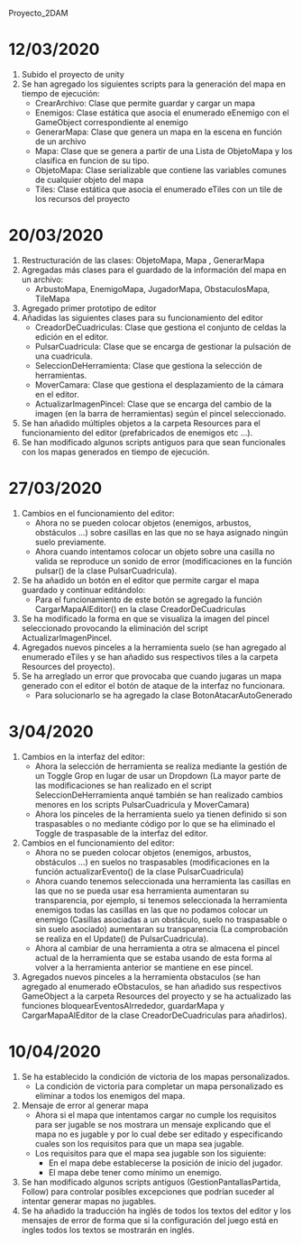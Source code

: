 Proyecto_2DAM

# 12/03/2020
1. Subido el proyecto de unity
2. Se han agregado los siguientes scripts para la generación del mapa en tiempo de ejecución:
	* CrearArchivo: Clase que permite guardar y cargar un mapa
	* Enemigos: Clase estática que asocia el enumerado eEnemigo con el GameObject correspondiente al enemigo
	* GenerarMapa: Clase que genera un mapa en la escena en función de un archivo
	* Mapa: Clase que se genera a partir de una Lista de ObjetoMapa y los clasifica en funcion de su tipo.
	* ObjetoMapa: Clase serializable que contiene las variables comunes de cualquier objeto del mapa
	* Tiles: Clase estática que asocia el enumerado eTiles con un tile de los recursos del proyecto

# 20/03/2020
1. Restructuración de las clases: ObjetoMapa, Mapa , GenerarMapa
2. Agregadas más clases para el guardado de la información del mapa en un archivo:
	* ArbustoMapa, EnemigoMapa, JugadorMapa, ObstaculosMapa, TileMapa
3. Agregado primer prototipo de editor 
4. Añadidas las siguientes clases para su funcionamiento del editor
	* CreadorDeCuadriculas: Clase que gestiona el conjunto de celdas la edición en el editor.
	* PulsarCuadricula: Clase que se encarga de gestionar la pulsación de una cuadricula.
	* SeleccionDeHerramienta: Clase que gestiona la selección de herramientas.
	* MoverCamara: Clase que gestiona el desplazamiento de la cámara en el editor.
	* ActualizarImagenPincel: Clase que se encarga del cambio de la imagen (en la barra de herramientas) según el pincel seleccionado.
5. Se han añadido múltiples objetos a la carpeta Resources para el funcionamiento del editor (prefabricados de enemigos etc …).
6. Se han modificado algunos scripts antiguos para que sean funcionales con los mapas generados en tiempo de ejecución.


# 27/03/2020

1. Cambios en el funcionamiento del editor:
	* Ahora no se pueden colocar objetos (enemigos, arbustos, obstáculos …) sobre casillas en las que no se haya asignado ningún suelo previamente.
	* Ahora cuando intentamos colocar un objeto sobre una casilla no valida se reproduce un sonido de error (modificaciones en la función pulsar() de la clase PulsarCuadricula).
2. Se ha añadido un botón en el editor que permite cargar el mapa guardado y continuar editándolo:
	* Para el funcionamiento de este botón se agregado la función CargarMapaAlEditor() en la clase CreadorDeCuadriculas
3. Se ha modificado la forma en que se visualiza la imagen del pincel seleccionado provocando la eliminación del script ActualizarImagenPincel.
4. Agregados nuevos pinceles a la herramienta suelo (se han agregado al enumerado eTiles y se han añadido sus respectivos tiles a la carpeta Resources del proyecto).
5. Se ha arreglado un error que provocaba que cuando jugaras un mapa generado con el editor el botón de ataque de la interfaz no funcionara.
	* Para solucionarlo se ha agregado la clase BotonAtacarAutoGenerado
	
# 3/04/2020

1. Cambios en la interfaz del editor:
	* Ahora la selección de herramienta se realiza mediante la gestión de un Toggle Grop en lugar de usar un Dropdown (La mayor parte de las modificaciones se han realizado en el script SeleccionDeHerramienta anqué también se han realizado cambios menores en los scripts PulsarCuadricula y MoverCamara)
	* Ahora los pinceles de la herramienta suelo ya tienen definido si son traspasables o no mediante código por lo que se ha eliminado el Toggle de traspasable de la interfaz del editor.
2. Cambios en el funcionamiento del editor:
	* Ahora no se pueden colocar objetos (enemigos, arbustos, obstáculos …) en suelos no traspasables (modificaciones en la función actualizarEvento() de la clase PulsarCuadricula)
	* Ahora cuando tenemos seleccionada una herramienta las casillas en las que no se pueda usar esa herramienta aumentaran su transparencia, por ejemplo, si tenemos seleccionada la herramienta enemigos todas las casillas en las que no podamos colocar un enemigo (Casillas asociadas a un obstáculo, suelo no traspasable o sin suelo asociado) aumentaran su transparencia (La comprobación se realiza en el Update() de PulsarCuadricula).
	* Ahora al cambiar de una herramienta a otra se almacena el pincel actual de la herramienta que se estaba usando de esta forma al volver a la herramienta anterior se mantiene en ese pincel.
3. Agregados nuevos pinceles a la herramienta obstaculos (se han agregado al enumerado eObstaculos, se han añadido sus respectivos GameObject a la carpeta Resources del proyecto y se ha actualizado las funciones bloquearEventosAlrrededor, guardarMapa y CargarMapaAlEditor de la clase CreadorDeCuadriculas para añadirlos).

# 10/04/2020

1. Se ha establecido la condición de victoria de los mapas personalizados.
	* La condición de victoria para completar un mapa personalizado es eliminar a todos los enemigos del mapa.
2. Mensaje de error al generar mapa
	* Ahora si el mapa que intentamos cargar no cumple los requisitos para ser jugable se nos mostrara un mensaje explicando que el mapa no es jugable y por lo cual debe ser editado y especificando cuales son los requisitos para que un mapa sea jugable.
	* Los requisitos para que el mapa sea jugable son los siguiente:
		* En el mapa debe establecerse la posición de inicio del jugador.
		* El mapa debe tener como mínimo un enemigo.
3. Se han modificado algunos scripts antiguos (GestionPantallasPartida, Follow) para controlar posibles excepciones que podrían suceder al intentar generar mapas no jugables.
4. Se ha añadido la traducción ha inglés de todos los textos del editor y los mensajes de error de forma que si la configuración del juego está en ingles todos los textos se mostrarán en inglés.
